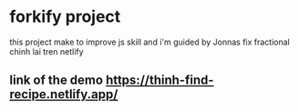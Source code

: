 # forkify project

this project make to improve js skill and i'm guided by Jonnas
fix fractional
chinh lai tren netlify

## link of the demo https://thinh-find-recipe.netlify.app/
